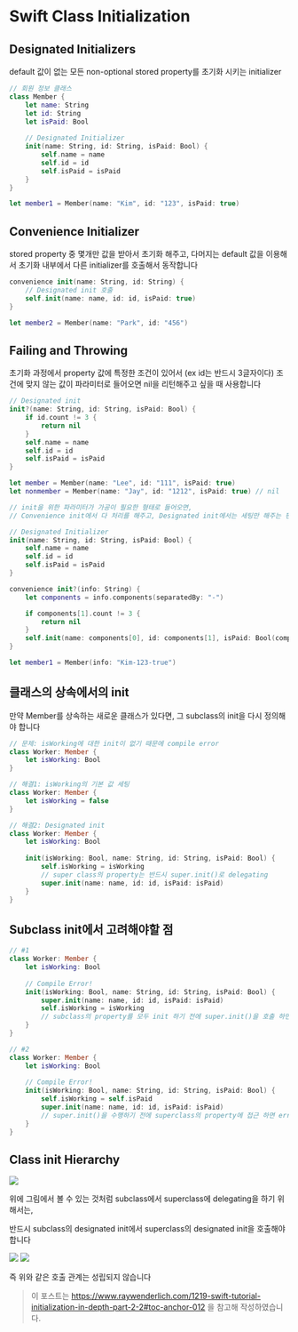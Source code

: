 # Swift Class Initialization

## Designated Initializers

default 값이 없는 모든 non-optional stored property를 초기화 시키는 initializer

```swift
// 회원 정보 클래스
class Member {
    let name: String
    let id: String
    let isPaid: Bool
    
    // Designated Initializer
    init(name: String, id: String, isPaid: Bool) {
        self.name = name
        self.id = id
        self.isPaid = isPaid
    }
}

let member1 = Member(name: "Kim", id: "123", isPaid: true)
```

## Convenience Initializer

stored property 중 몇개만 값을 받아서 초기화 해주고, 다머지는 default 값을 이용해서 초기화
내부에서 다른 initializer를 호출해서 동작합니다

```swift
convenience init(name: String, id: String) {
    // Designated init 호출
    self.init(name: name, id: id, isPaid: true)
}

let member2 = Member(name: "Park", id: "456")
```

## Failing and Throwing

초기화 과정에서 property 값에 특정한 조건이 있어서 (ex id는 반드시 3글자이다)
조건에 맞지 않는 값이 파라미터로 들어오면 nil을 리턴해주고 싶을 때 사용합니다

```swift
// Designated init
init?(name: String, id: String, isPaid: Bool) {
    if id.count != 3 {
        return nil
    }
    self.name = name
    self.id = id
    self.isPaid = isPaid
}

let member = Member(name: "Lee", id: "111", isPaid: true)
let nonmember = Member(name: "Jay", id: "1212", isPaid: true) // nil
```

```swift
// init을 위한 파라미터가 가공이 필요한 형태로 들어오면,
// Convenience init에서 다 처리를 해주고, Designated init에서는 세팅만 해주는 편이 좋다

// Designated Initializer
init(name: String, id: String, isPaid: Bool) {
    self.name = name
    self.id = id
    self.isPaid = isPaid
}

convenience init?(info: String) {
    let components = info.components(separatedBy: "-")

    if components[1].count != 3 {
        return nil
    }
    self.init(name: components[0], id: components[1], isPaid: Bool(components[2])!)
}

let member1 = Member(info: "Kim-123-true")
```

## 클래스의 상속에서의 init

만약 Member를 상속하는 새로운 클래스가 있다면, 그 subclass의 init을 다시 정의해야 합니다

```swift
// 문제: isWorking에 대한 init이 없기 때문에 compile error
class Worker: Member {
    let isWorking: Bool
}

// 해결1: isWorking의 기본 값 세팅
class Worker: Member {
    let isWorking = false
}

// 해결2: Designated init 
class Worker: Member {
    let isWorking: Bool
    
    init(isWorking: Bool, name: String, id: String, isPaid: Bool) {
        self.isWorking = isWorking
        // super class의 property는 반드시 super.init()로 delegating
        super.init(name: name, id: id, isPaid: isPaid)
    }
}
```

## Subclass init에서 고려해야할 점

```swift
// #1
class Worker: Member {
    let isWorking: Bool
    
    // Compile Error!
    init(isWorking: Bool, name: String, id: String, isPaid: Bool) {
        super.init(name: name, id: id, isPaid: isPaid)
        self.isWorking = isWorking
        // subclass의 property를 모두 init 하기 전에 super.init()을 호출 하면 error
    }
}

// #2
class Worker: Member {
    let isWorking: Bool
    
    // Compile Error!
    init(isWorking: Bool, name: String, id: String, isPaid: Bool) {
        self.isWorking = self.isPaid
        super.init(name: name, id: id, isPaid: isPaid)
        // super.init()을 수행하기 전에 superclass의 property에 접근 하면 error
    }
}
```

## Class init Hierarchy

<img src="https://user-images.githubusercontent.com/22260098/118345524-06347d80-b570-11eb-8744-e6c55172717f.png">

위에 그림에서 볼 수 있는 것처럼 
subclass에서 superclass에 delegating을 하기 위해서는,

반드시 subclass의 designated init에서 superclass의 designated init을 호출해야 합니다


<img src="https://user-images.githubusercontent.com/22260098/118345582-77743080-b570-11eb-9b37-faee94628544.png"> <img src="https://user-images.githubusercontent.com/22260098/118345592-85c24c80-b570-11eb-80b9-878d8f5bf4b4.png">

즉 위와 같은 호출 관계는 성립되지 않습니다

>이 포스트는 https://www.raywenderlich.com/1219-swift-tutorial-initialization-in-depth-part-2-2#toc-anchor-012 을 참고해 작성하였습니다.